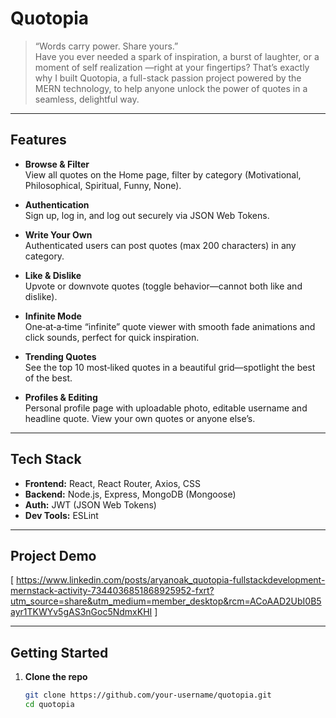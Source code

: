 # Quotopia

> “Words carry power. Share yours.”  
> Have you ever needed a spark of inspiration, a burst of laughter, or a moment of self realization —right at your fingertips? That’s exactly why I built Quotopia, a full-stack passion project powered by the MERN technology, to help anyone unlock the power of quotes in a seamless, delightful way. 


---

## Features

- **Browse & Filter**  
  View all quotes on the Home page, filter by category (Motivational, Philosophical, Spiritual, Funny, None).

- **Authentication**  
  Sign up, log in, and log out securely via JSON Web Tokens.  

- **Write Your Own**  
  Authenticated users can post quotes (max 200 characters) in any category.

- **Like & Dislike**  
  Upvote or downvote quotes (toggle behavior—cannot both like and dislike).

- **Infinite Mode**  
  One‑at‑a‑time “infinite” quote viewer with smooth fade animations and click sounds, perfect for quick inspiration.

- **Trending Quotes**  
  See the top 10 most‑liked quotes in a beautiful grid—spotlight the best of the best.

- **Profiles & Editing**  
  Personal profile page with uploadable photo, editable username and headline quote. View your own quotes or anyone else’s.


---

##  Tech Stack

- **Frontend:** React, React Router, Axios, CSS  
- **Backend:** Node.js, Express, MongoDB (Mongoose)  
- **Auth:** JWT (JSON Web Tokens)  
- **Dev Tools:** ESLint

---

##  Project Demo

[ https://www.linkedin.com/posts/aryanoak_quotopia-fullstackdevelopment-mernstack-activity-7344036851868925952-fxrt?utm_source=share&utm_medium=member_desktop&rcm=ACoAAD2UbI0B5ayr1TKWYv5gAS3nGoc5NdmxKHI ]

---

##  Getting Started

1. **Clone the repo**  
   ```bash
   git clone https://github.com/your-username/quotopia.git
   cd quotopia


